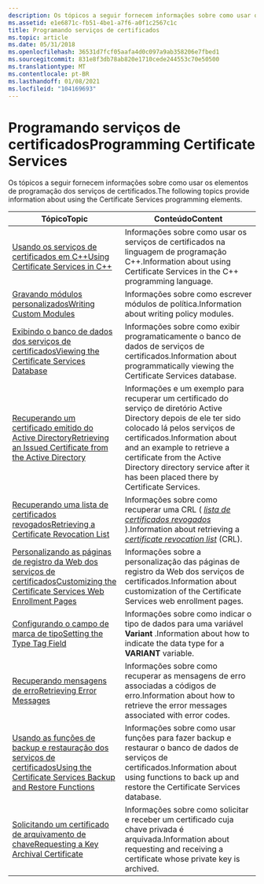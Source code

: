 ```yaml
---
description: Os tópicos a seguir fornecem informações sobre como usar os elementos de programação dos serviços de certificados.
ms.assetid: e1e6871c-fb51-4be1-a7f6-a0f1c2567c1c
title: Programando serviços de certificados
ms.topic: article
ms.date: 05/31/2018
ms.openlocfilehash: 36531d7fcf05aafa4d0c097a9ab358206e7fbed1
ms.sourcegitcommit: 831e8f3db78ab820e1710cede244553c70e50500
ms.translationtype: MT
ms.contentlocale: pt-BR
ms.lasthandoff: 01/08/2021
ms.locfileid: "104169693"
---
```

# <a name="programming-certificate-services"></a><span data-ttu-id="d3a05-103">Programando serviços de certificados</span><span class="sxs-lookup"><span data-stu-id="d3a05-103">Programming Certificate Services</span></span>

<span data-ttu-id="d3a05-104">Os tópicos a seguir fornecem informações sobre como usar os elementos de programação dos serviços de certificados.</span><span class="sxs-lookup"><span data-stu-id="d3a05-104">The following topics provide information about using the Certificate Services programming elements.</span></span>



| <span data-ttu-id="d3a05-105">Tópico</span><span class="sxs-lookup"><span data-stu-id="d3a05-105">Topic</span></span>                                                                                                                                     | <span data-ttu-id="d3a05-106">Conteúdo</span><span class="sxs-lookup"><span data-stu-id="d3a05-106">Content</span></span>                                                                                                                                                                              |
|-------------------------------------------------------------------------------------------------------------------------------------------|--------------------------------------------------------------------------------------------------------------------------------------------------------------------------------------|
| [<span data-ttu-id="d3a05-107">Usando os serviços de certificados em C++</span><span class="sxs-lookup"><span data-stu-id="d3a05-107">Using Certificate Services in C++</span></span>](using-certificate-services-in-c-.md)<br/>                                                      | <span data-ttu-id="d3a05-108">Informações sobre como usar os serviços de certificados na linguagem de programação C++.</span><span class="sxs-lookup"><span data-stu-id="d3a05-108">Information about using Certificate Services in the C++ programming language.</span></span><br/>                                                                                             |
| [<span data-ttu-id="d3a05-109">Gravando módulos personalizados</span><span class="sxs-lookup"><span data-stu-id="d3a05-109">Writing Custom Modules</span></span>](writing-custom-modules.md)<br/>                                                                           | <span data-ttu-id="d3a05-110">Informações sobre como escrever módulos de política.</span><span class="sxs-lookup"><span data-stu-id="d3a05-110">Information about writing policy modules.</span></span><br/>                                                                                                                                 |
| [<span data-ttu-id="d3a05-111">Exibindo o banco de dados dos serviços de certificados</span><span class="sxs-lookup"><span data-stu-id="d3a05-111">Viewing the Certificate Services Database</span></span>](viewing-the-certificate-services-database.md)<br/>                                     | <span data-ttu-id="d3a05-112">Informações sobre como exibir programaticamente o banco de dados de serviços de certificados.</span><span class="sxs-lookup"><span data-stu-id="d3a05-112">Information about programmatically viewing the Certificate Services database.</span></span><br/>                                                                                             |
| [<span data-ttu-id="d3a05-113">Recuperando um certificado emitido do Active Directory</span><span class="sxs-lookup"><span data-stu-id="d3a05-113">Retrieving an Issued Certificate from the Active Directory</span></span>](retrieving-an-issued-certificate-from-the-active-directory.md)<br/>   | <span data-ttu-id="d3a05-114">Informações e um exemplo para recuperar um certificado do serviço de diretório Active Directory depois de ele ter sido colocado lá pelos serviços de certificados.</span><span class="sxs-lookup"><span data-stu-id="d3a05-114">Information about and an example to retrieve a certificate from the Active Directory directory service after it has been placed there by Certificate Services.</span></span><br/>            |
| [<span data-ttu-id="d3a05-115">Recuperando uma lista de certificados revogados</span><span class="sxs-lookup"><span data-stu-id="d3a05-115">Retrieving a Certificate Revocation List</span></span>](retrieving-a-certificate-revocation-list.md)<br/>                                       | <span data-ttu-id="d3a05-116">Informações sobre como recuperar uma CRL ( [*lista de certificados revogados*](../secgloss/c-gly.md) ).</span><span class="sxs-lookup"><span data-stu-id="d3a05-116">Information about retrieving a [*certificate revocation list*](../secgloss/c-gly.md) (CRL).</span></span><br/> |
| [<span data-ttu-id="d3a05-117">Personalizando as páginas de registro da Web dos serviços de certificados</span><span class="sxs-lookup"><span data-stu-id="d3a05-117">Customizing the Certificate Services Web Enrollment Pages</span></span>](customizing-the-certificate-services-web-enrollment-pages.md)<br/>     | <span data-ttu-id="d3a05-118">Informações sobre a personalização das páginas de registro da Web dos serviços de certificados.</span><span class="sxs-lookup"><span data-stu-id="d3a05-118">Information about customization of the Certificate Services web enrollment pages.</span></span><br/>                                                                                         |
| [<span data-ttu-id="d3a05-119">Configurando o campo de marca de tipo</span><span class="sxs-lookup"><span data-stu-id="d3a05-119">Setting the Type Tag Field</span></span>](setting-the-type-tag-field.md)<br/>                                                                   | <span data-ttu-id="d3a05-120">Informações sobre como indicar o tipo de dados para uma variável **Variant** .</span><span class="sxs-lookup"><span data-stu-id="d3a05-120">Information about how to indicate the data type for a **VARIANT** variable.</span></span><br/>                                                                                               |
| [<span data-ttu-id="d3a05-121">Recuperando mensagens de erro</span><span class="sxs-lookup"><span data-stu-id="d3a05-121">Retrieving Error Messages</span></span>](retrieving-error-messages.md)<br/>                                                                     | <span data-ttu-id="d3a05-122">Informações sobre como recuperar as mensagens de erro associadas a códigos de erro.</span><span class="sxs-lookup"><span data-stu-id="d3a05-122">Information about how to retrieve the error messages associated with error codes.</span></span><br/>                                                                                         |
| [<span data-ttu-id="d3a05-123">Usando as funções de backup e restauração dos serviços de certificados</span><span class="sxs-lookup"><span data-stu-id="d3a05-123">Using the Certificate Services Backup and Restore Functions</span></span>](using-the-certificate-services-backup-and-restore-functions.md)<br/> | <span data-ttu-id="d3a05-124">Informações sobre como usar funções para fazer backup e restaurar o banco de dados de serviços de certificados.</span><span class="sxs-lookup"><span data-stu-id="d3a05-124">Information about using functions to back up and restore the Certificate Services database.</span></span><br/>                                                                               |
| [<span data-ttu-id="d3a05-125">Solicitando um certificado de arquivamento de chave</span><span class="sxs-lookup"><span data-stu-id="d3a05-125">Requesting a Key Archival Certificate</span></span>](requesting-a-key-archival-certificate.md)<br/>                                             | <span data-ttu-id="d3a05-126">Informações sobre como solicitar e receber um certificado cuja chave privada é arquivada.</span><span class="sxs-lookup"><span data-stu-id="d3a05-126">Information about requesting and receiving a certificate whose private key is archived.</span></span><br/>                                                                                   |



 

 

 
